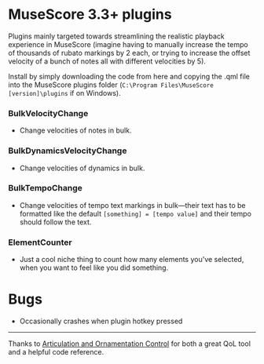 # MuseScore 3.3+ plugins

Plugins mainly targeted towards streamlining the realistic playback experience in MuseScore (imagine having to manually increase the tempo of thousands of rubato markings by 2 each, or trying to increase the offset velocity of a bunch of notes all with different velocities by 5).

Install by simply downloading the code from here and copying the .qml file into the MuseScore plugins folder (`C:\Program Files\MuseScore [version]\plugins` if on Windows).

### BulkVelocityChange
- Change velocities of notes in bulk.

### BulkDynamicsVelocityChange
- Change velocities of dynamics in bulk.

### BulkTempoChange
- Change velocities of tempo text markings in bulk—their text has to be formatted like the default `[something] = [tempo value]` and their tempo should follow the text.

### ElementCounter
- Just a cool niche thing to count how many elements you've selected, when you want to feel like you did something.

# Bugs
- Occasionally crashes when plugin hotkey pressed

---

Thanks to [Articulation and Ornamentation Control](https://github.com/BernardGreenberg/MuseScorePlugins) for both a great QoL tool and a helpful code reference.
